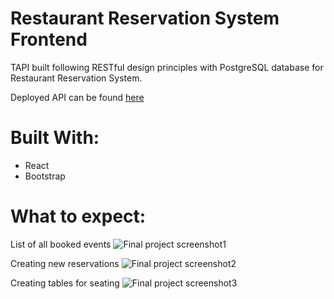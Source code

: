 # Restaurant Reservation System Frontend

TAPI built following RESTful design principles with PostgreSQL database for Restaurant Reservation System.

Deployed API can be found [here](https://jason-resturant-frontend.herokuapp.com/dashboard)

# Built With:
* React
* Bootstrap

# What to expect:
List of all booked events
![Final project screenshot1](https://user-images.githubusercontent.com/54965746/163608224-62d20cb4-b5dc-4504-96c3-b0885d0d3339.png)

Creating new reservations
![Final project screenshot2](https://user-images.githubusercontent.com/54965746/163608409-846fb673-a792-471d-872f-0e683ed7c488.png)

Creating tables for seating
![Final project screenshot3](https://user-images.githubusercontent.com/54965746/163608521-4db171d8-496f-41d7-9915-007187b0c2e3.png)
